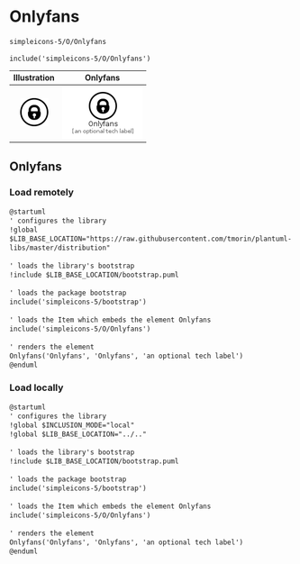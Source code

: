 # Onlyfans


```text
simpleicons-5/O/Onlyfans
```

```text
include('simpleicons-5/O/Onlyfans')
```



| Illustration | Onlyfans |
| :---: | :---: |
| ![illustration for Illustration](../../simpleicons-5/O/Onlyfans.png) | ![illustration for Onlyfans](../../simpleicons-5/O/Onlyfans.Local.png) |




## Onlyfans

### Load remotely
```plantuml
@startuml
' configures the library
!global $LIB_BASE_LOCATION="https://raw.githubusercontent.com/tmorin/plantuml-libs/master/distribution"

' loads the library's bootstrap
!include $LIB_BASE_LOCATION/bootstrap.puml

' loads the package bootstrap
include('simpleicons-5/bootstrap')

' loads the Item which embeds the element Onlyfans
include('simpleicons-5/O/Onlyfans')

' renders the element
Onlyfans('Onlyfans', 'Onlyfans', 'an optional tech label')
@enduml
```

### Load locally
```plantuml
@startuml
' configures the library
!global $INCLUSION_MODE="local"
!global $LIB_BASE_LOCATION="../.."

' loads the library's bootstrap
!include $LIB_BASE_LOCATION/bootstrap.puml

' loads the package bootstrap
include('simpleicons-5/bootstrap')

' loads the Item which embeds the element Onlyfans
include('simpleicons-5/O/Onlyfans')

' renders the element
Onlyfans('Onlyfans', 'Onlyfans', 'an optional tech label')
@enduml
```


